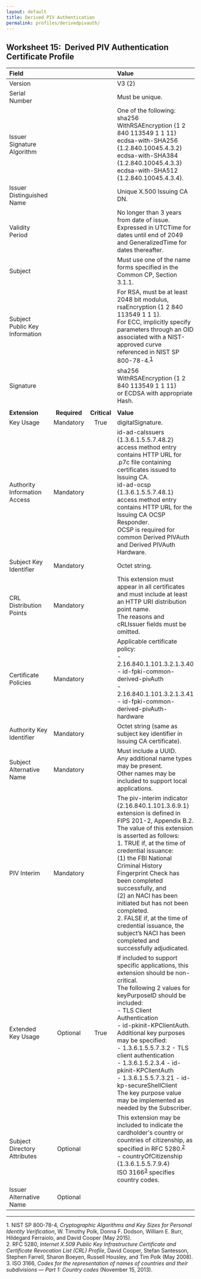 ```yaml
---
layout: default
title: Derived PIV Authentication
permalink: profiles/derivedpivauth/
---
```


## Worksheet 15:&nbsp;&nbsp;Derived PIV Authentication Certificate Profile

| **Field** |       |       | **Value**                             |
| :-------- | :---: | :---: | :-------------------------------     |
| Version   |       |       | V3 (2)                                 |
| Serial Number   |       |       | Must be unique. |
| Issuer Signature Algorithm   |       |       |  One of the following: <br>sha256 WithRSAEncryption {1 2 840 113549 1 1 11} <br>ecdsa-with-SHA256 {1.2.840.10045.4.3.2} <br>ecdsa-with-SHA384 {1.2.840.10045.4.3.3} <br>ecdsa-with-SHA512 {1.2.840.10045.4.3.4}. | 
| Issuer Distinguished Name   |       |       |  Unique X.500 Issuing CA DN.  |
| Validity Period   |       |       |  No longer than 3 years from date of issue.<BR>Expressed in UTCTime for dates until end of 2049 and GeneralizedTime for dates thereafter.  | 
| Subject   |       |       |   Must use one of the name forms specified in the Common CP, Section 3.1.1.   |
| Subject Public Key Information   |       |       |   For RSA, must be at least 2048 bit modulus, rsaEncryption {1 2 840 113549 1 1 1}.<BR>For ECC, implicitly specify parameters through an OID associated with a NIST-approved curve referenced in NIST SP 800-78-4.<sup>[1](#1)</sup>   |
| Signature   |       |       |   sha256 WithRSAEncryption {1 2 840 113549 1 1 11}<BR>or ECDSA with appropriate Hash.   |
|               |                 |              |                                       |
| **Extension** |  **Required**   | **Critical** | **Value**                             |
| Key Usage  | Mandatory | True |  digitalSignature.  |
| Authority Information Access   | Mandatory  |  | id-ad-caIssuers {1.3.6.1.5.5.7.48.2} access method entry contains HTTP URL for .p7c file containing certificates issued to Issuing CA.<br>id-ad-ocsp {1.3.6.1.5.5.7.48.1} access method entry contains HTTP URL for the Issuing CA OCSP Responder.<br>OCSP is required for common Derived PIVAuth and Derived PIVAuth Hardware.  | 
| Subject Key Identifier   | Mandatory |  | Octet string.  |
| CRL Distribution Points   | Mandatory |   |  This extension must appear in all certificates and must include at least an HTTP URI distribution point name.<BR>The reasons and cRLIssuer fields must be omitted. | 
| Certificate Policies   | Mandatory  |  | Applicable certificate policy: <br>- 2.16.840.1.101.3.2.1.3.40 - id-fpki-common-derived-pivAuth<br>- 2.16.840.1.101.3.2.1.3.41 - id-fpki-common-derived-pivAuth-hardware |
| Authority Key Identifier   | Mandatory  |  | Octet string (same as subject key identifier in Issuing CA certificate). |
| Subject Alternative Name   | Mandatory  |  | Must include a UUID.<BR>Any additional name types may be present.<BR>Other names may be included to support local applications.  |
| PIV Interim    | Mandatory  |  | The piv-interim indicator {2.16.840.1.101.3.6.9.1} extension is defined in FIPS 201-2, Appendix B.2. The value of this extension is asserted as follows:<br>1. TRUE if, at the time of credential issuance:<br>(1) the FBI National Criminal History Fingerprint Check has been completed successfully, and<br>(2) an NACI has been initiated but has not been completed.<br>2. FALSE if, at the time of credential issuance, the subject’s NACI has been completed and successfully adjudicated.  |
| Extended Key Usage   | Optional  | True | If included to support specific applications, this extension should be non-critical.<br>The following 2 values for keyPurposeID should be included:<br>- TLS Client Authentication<br>- id-pkinit-KPClientAuth.<br>Additional key purposes may be specified:<br>- 1.3.6.1.5.5.7.3.2 - TLS client authentication<br>- 1.3.6.1.5.2.3.4 - id-pkinit-KPClientAuth<br>- 1.3.6.1.5.5.7.3.21 - id-kp-secureShellClient<br>The key purpose value may be implemented as needed by the Subscriber.  | 
| Subject Directory Attributes   | Optional  |  | This extension may be included to indicate the cardholder's country or countries of citizenship, as specified in RFC 5280.<sup>[2](#2)</sup> <br>- countryOfCitizenship {1.3.6.1.5.5.7.9.4}<br>ISO 3166<sup>[3](#3)</sup> specifies country codes. | 
| Issuer Alternative Name   | Optional  |  |   | 

------
<a name="1">1</a>. NIST SP 800-78-4, _Cryptographic Algorithms and Key Sizes for Personal Identity Verification_, W. Timothy Polk, Donna F. Dodson, William E. Burr, Hildegard Ferraiolo, and David Cooper (May 2015).<br>
<a name="2">2</a>. RFC 5280, _Internet X.509 Public Key Infrastructure Certificate and Certificate Revocation List (CRL) Profile_, David Cooper, Stefan Santesson, Stephen Farrell, Sharon Boeyen, Russell Housley, and Tim Polk (May 2008).<br>
<a name="3">3</a>. ISO 3166, _Codes for the representation of names of countries and their subdivisions — Part 1: Country codes_ (November 15, 2013). 
